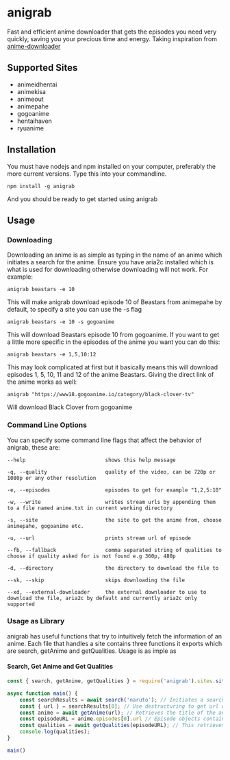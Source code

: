 # anigrab

Fast and efficient anime downloader that gets the episodes you need very quickly, saving you your precious time and energy. Taking inspiration from [anime-downloader](https://github.com/vn-ki/anime-downloader)

## Supported Sites
* animeidhentai
* animekisa
* animeout
* animepahe
* gogoanime
* hentaihaven
* ryuanime

## Installation
You must have nodejs and npm installed on your computer, preferably the more current versions. Type this into your commandline.
```
npm install -g anigrab
```
And you should be ready to get started using anigrab

## Usage

### Downloading
Downloading an anime is as simple as typing in the name of an anime which initiates a search for the anime. Ensure you have aria2c installed which is what is used for downloading otherwise downloading will not work. For example:

```
anigrab beastars -e 10
```

This will make anigrab download episode 10 of Beastars from animepahe by default, to specify a site you can use the -s flag

```
anigrab beastars -e 10 -s gogoanime
```

This will download Beastars episode 10 from gogoanime. If you want to get a little more specific in the episodes of the anime you want you can do this:

```
anigrab beastars -e 1,5,10:12
```

This may look complicated at first but it basically means this will download episodes 1, 5, 10, 11 and 12 of the anime Beastars. Giving the direct link of the anime works as well:

```
anigrab "https://www18.gogoanime.io/category/black-clover-tv"
```

Will download Black Clover from gogoanime

### Command Line Options
You can specify some command line flags that affect the behavior of anigrab, these are:
```
--help                          shows this help message

-q, --quality                   quality of the video, can be 720p or 1080p or any other resolution

-e, --episodes                  episodes to get for example "1,2,5:10"

-w, --write                     writes stream urls by appending them to a file named anime.txt in current working directory

-s, --site                      the site to get the anime from, choose animepahe, gogoanime etc.

-u, --url                       prints stream url of episode

--fb, --fallback                comma separated string of qualities to choose if quality asked for is not found e.g 360p, 480p

-d, --directory                 the directory to download the file to

--sk, --skip                    skips downloading the file

--xd, --external-downloader     the external downloader to use to download the file, aria2c by default and currently aria2c only supported
```

### Usage as Library
anigrab has useful functions that try to intuitively fetch the information of an anime. Each file that handles a site contains three functions it exports which are search, getAnime and getQualities. Usage is as imple as

#### Search, Get Anime and Get Qualities
```javascript
const { search, getAnime, getQualities } = require('anigrab').sites.siteLoader('animeout');

async function main() {
    const searchResults = await search('naruto'); // Initiates a search for Naruto, this is a promise so can be awaited
    const { url } = searchResults[0]; // Use destructuring to get url of search result at index 0
    const anime = await getAnime(url); // Retrieves the title of the anime and it's episodes, again this is awaitable
    const episodeURL = anime.episodes[0].url // Episode objects contain their url, here we access the url of the episode at index 0 of the episode list
    const qualities = await getQualities(episodeURL); // This retrieves the available qualities of the episode as a map of qualities pointing to an object with the server that is host and the referer to use
    console.log(qualities);
}

main()
```